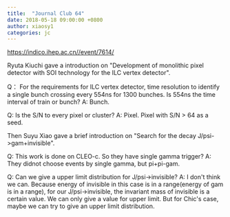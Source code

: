 ```yaml
---
title:  "Journal Club 64"
date: 2018-05-18 09:00:00 +0800
author: xiaosy1
categories: jc
---
```


<https://indico.ihep.ac.cn//event/7614/>


Ryuta Kiuchi gave a introduction on "Development of monolithic pixel detector with SOI technology for the ILC vertex 
detector". 


Q： For the requirements for ILC vertex detector, time resolution to identify a single bunch crossing every 554ns for 
1300 bunches. Is 554ns the time interval of train or bunch? 
A: Bunch.


Q: Is the S/N to every pixel or cluster?
A: Pixel. Pixel with S/N > 64 as a seed.



Then Suyu Xiao gave a brief introduction on "Search for the decay J/psi->gam+invisible". 


Q: This work is done on CLEO-c. So they have single gamma trigger?
A: They didnot choose events by single gamma, but pi+pi-gam.


Q: Can we give a upper limit distribution for J/psi->invisible?
A: I don't think we can. Because energy of invisible in this case is in a range(energy of gam is in a range), for our 
J/psi->invisible, the invariant mass of invisible is a certain value. We can only give a value for upper limit. 
But for Chic's case, maybe we can try to give an upper limit distribution.
